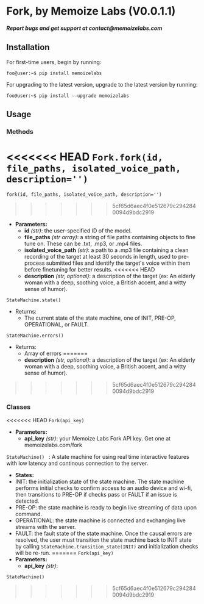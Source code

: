 # Fork, by Memoize Labs (V0.0.1.1)

**_Report bugs and get support at contact@memoizelabs.com_**

## Installation
For first-time users, begin by running:
```console 
foo@user:~$ pip install memoizelabs
``` 
For upgrading to the latest version, upgrade to the latest version by running:
```console 
foo@user:~$ pip install --upgrade memoizelabs
```

## Usage

### Methods

<<<<<<< HEAD
```Fork.fork(id, file_paths, isolated_voice_path, description='')```
=======
```fork(id, file_paths, isolated_voice_path, description='')```
>>>>>>> 5cf65d6aec4f0e512679c2942840094d9bdc2919
* **Parameters:**
  * **id** _(str)_: the user-specified ID of the model. 
  * **file_paths** _(str array)_: a string of file paths containing objects to fine tune on. These can be .txt, .mp3, or .mp4 files. 
  * **isolated_voice_path** _(str)_: a path to a .mp3 file containing a clean recording of the target at least 30 seconds in length, used to pre-process submitted files and identify the target's voice within them before finetuning for better results. 
<<<<<<< HEAD
  * **description** _(str, optional)_: a description of the target (ex: An elderly woman with a deep, soothing voice, a British accent, and a witty sense of humor).

```StateMachine.state()```
* Returns:
  * The current state of the state machine, one of INIT, PRE-OP, OPERATIONAL, or FAULT.

```StateMachine.errors()```
* Returns:
  * Array of errors 
=======
  * **description** _(str, optional)_: a description of the target (ex: An elderly woman with a deep, soothing voice, a British accent, and a witty sense of humor). 
>>>>>>> 5cf65d6aec4f0e512679c2942840094d9bdc2919


### Classes

<<<<<<< HEAD
```Fork(api_key)``` 
* **Parameters:**
  * **api_key** _(str)_: your Memoize Labs Fork API key. Get one at memoizelabs.com/fork

```StateMachine() ``` : A state machine for using real time interactive features with low latency and continous connection to the server.
* **States:**
 * INIT: the initialization state of the state machine. The state machine performs initial checks to confirm access to an audio device and wi-fi, then transitions to PRE-OP if checks pass or FAULT if an issue is detected.
 * PRE-OP: the state machine is ready to begin live streaming of data upon command. 
 * OPERATIONAL: the state machine is connected and exchanging live streams with the server. 
 * FAULT: the fault state of the state machine. Once the causal errors are resolved, the user must transition the state machine back to INIT state by calling ```StateMachine.transition_state(INIT)``` and initialization checks will be re-run. 
=======
```Fork(api_key)```
* **Parameters:**
  * **api_key** _(str)_:

```StateMachine() ```
>>>>>>> 5cf65d6aec4f0e512679c2942840094d9bdc2919
